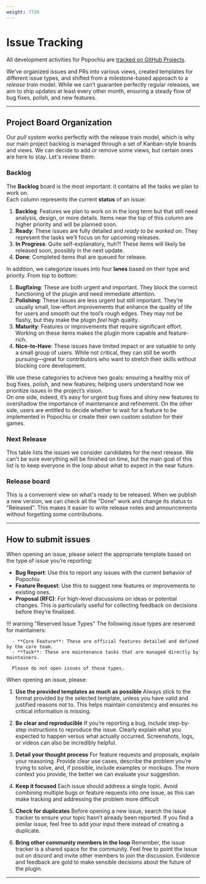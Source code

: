 ```yaml
---
weight: 7720
---
```


# Issue Tracking

All development activities for Popochiu are [tracked on GitHub Projects](https://github.com/orgs/carenalgas/projects/1).

We’ve organized issues and PRs into various views, created templates for different issue types, and shifted from a milestone-based approach to a _release train_ model. While we can’t guarantee perfectly regular releases, we aim to ship updates at least every other month, ensuring a steady flow of bug fixes, polish, and new features.

---

## Project Board Organization

Our _pull_ system works perfectly with the release train model, which is why our main project backlog is managed through a set of Kanban-style boards and views. We can decide to add or remove some views,  but certain ones are here to stay. Let's review them:

### Backlog

The **Backlog** board is the most important: it contains all the tasks we plan to work on.  
Each column represents the current **status** of an issue:

1. **Backlog**: Features we plan to work on in the long term but that still need analysis, design, or more details. Items near the top of this column are higher priority and will be planned soon.
2. **Ready**: These issues are fully detailed and _ready to be worked on_. They represent the tasks we’ll focus on for upcoming releases.
3. **In Progress**: Quite self-explanatory, huh?! These items will likely be released soon, possibly in the next update.
4. **Done**: Completed items that are queued for release.

In addition, we categorize issues into four **lanes** based on their type and priority. From top to bottom:

1. **Bugfixing**: These are both urgent and important. They block the correct functioning of the plugin and need immediate attention.
2. **Polishing**: These issues are less urgent but still important. They’re usually small, low-effort improvements that enhance the quality of life for users and smooth out the tool’s rough edges. They may not be flashy, but they make the plugin _feel_ high quality.
3. **Maturity**: Features or improvements that require significant effort. Working on these items makes the plugin more capable and feature-rich.
4. **Nice-to-Have**: These issues have limited impact or are valuable to only a small group of users. While not critical, they can still be worth pursuing—great for contributors who want to stretch their skills without blocking core development.

We use these categories to achieve two goals: ensuring a healthy mix of bug fixes, polish, and new features; helping users understand how we prioritize issues in the project’s vision.  
On one side, indeed, it’s easy for urgent bug fixes and shiny new features to overshadow the importance of maintenance and refinement. On the other side, users are entitled to decide whether to wait for a feature to be implemented in Popochiu or create their own custom solution for their games.

### Next Release

This table lists the issues we consider candidates for the next release. We can't be sure everything will be finished on time, but the main goal of this list is to keep everyone in the loop about what to expect in the near future.

### Release board

This is a convenient view on what's ready to be released. When we publish a new version, we can check all the "Done" work and change its status to "Released". This makes it easier to write release notes and announcements without forgetting some contributions.

---

## How to submit issues

When opening an issue, please select the appropriate template based on the type of issue you’re reporting:

- **Bug Report**: Use this to report any issues with the current behavior of Popochiu.
- **Feature Request**: Use this to suggest new features or improvements to existing ones.
- **Proposal (RFC)**: For high-level discussions on ideas or potential changes. This is particularly useful for collecting feedback on decisions before they’re finalized.

!!! warning "Reserved Issue Types"
      The following issue types are reserved for maintainers:

      - **Core Feature**: These are official features detailed and defined by the core team.
      - **Task**: These are maintenance tasks that are managed directly by maintainers.

      Please do not open issues of these types.

When opening an issue, please:

1. **Use the provided templates as much as possible**
   Always stick to the format provided by the selected template, unless you have valid and justified reasons not to. This helps maintain consistency and ensures no critical information is missing.

2. **Be clear and reproducible**
   If you’re reporting a bug, include step-by-step instructions to reproduce the issue. Clearly explain what you expected to happen versus what actually occurred. Screenshots, logs, or videos can also be incredibly helpful.

3. **Detail your thought process**
   For feature requests and proposals, explain your reasoning. Provide clear use cases, describe the problem you’re trying to solve, and, if possible, include examples or mockups. The more context you provide, the better we can evaluate your suggestion.

4. **Keep it focused**
   Each issue should address a single topic. Avoid combining multiple bugs or feature requests into one issue, as this can make tracking and addressing the problem more difficult

5. **Check for duplicates**
   Before opening a new issue, search the issue tracker to ensure your topic hasn’t already been reported. If you find a similar issue, feel free to add your input there instead of creating a duplicate.

6. **Bring other community members in the loop**
   Remember, the issue tracker is a shared space for the community. Feel free to point the issue out on discord and invite other members to join the discussion. Evidence and feedback are gold to make sensible decisions about the future of the plugin.

---
